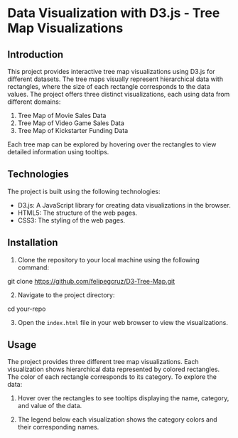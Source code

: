 # Data Visualization with D3.js - Tree Map Visualizations

## Introduction

This project provides interactive tree map visualizations using D3.js for different datasets. The tree maps visually represent hierarchical data with rectangles, where the size of each rectangle corresponds to the data values. The project offers three distinct visualizations, each using data from different domains:

1. Tree Map of Movie Sales Data
2. Tree Map of Video Game Sales Data
3. Tree Map of Kickstarter Funding Data

Each tree map can be explored by hovering over the rectangles to view detailed information using tooltips.

## Technologies

The project is built using the following technologies:

- D3.js: A JavaScript library for creating data visualizations in the browser.
- HTML5: The structure of the web pages.
- CSS3: The styling of the web pages.

## Installation

1. Clone the repository to your local machine using the following command:

git clone https://github.com/felipegcruz/D3-Tree-Map.git


2. Navigate to the project directory:

cd your-repo


3. Open the `index.html` file in your web browser to view the visualizations.

## Usage

The project provides three different tree map visualizations. Each visualization shows hierarchical data represented by colored rectangles. The color of each rectangle corresponds to its category. To explore the data:

1. Hover over the rectangles to see tooltips displaying the name, category, and value of the data.

2. The legend below each visualization shows the category colors and their corresponding names.


